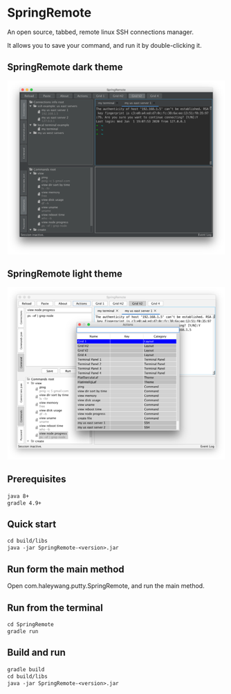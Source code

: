 # SpringRemote

An open source, tabbed, remote linux SSH connections manager. 

It allows you to save your command, and run it by double-clicking it.

## SpringRemote dark theme

![avatar](https://github.com/HaleyWang/SpringRemote/raw/master/doc/springRemoteDarkTheme.png)

## SpringRemote light theme
![avatar](https://github.com/HaleyWang/SpringRemote/raw/master/doc/springRemoteLightTheme.png)


## Prerequisites
```
java 8+
gradle 4.9+
```

## Quick start
```
cd build/libs
java -jar SpringRemote-<version>.jar
```

## Run form the main method
Open com.haleywang.putty.SpringRemote, and run the main method.


## Run from the terminal
```
cd SpringRemote
gradle run
```

## Build and run
 ```
gradle build
cd build/libs
java -jar SpringRemote-<version>.jar
```
